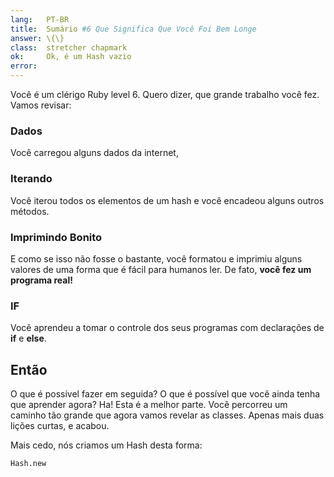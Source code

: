 ```yaml
---
lang:   PT-BR
title:  Sumário #6 Que Significa Que Você Foi Bem Longe
answer: \{\}
class:  stretcher chapmark
ok:     Ok, é um Hash vazio
error:  
---
```


Você é um clérigo Ruby level 6. Quero dizer, que grande trabalho você fez. Vamos revisar:

### Dados
Você carregou alguns dados da internet,

### Iterando
Você iterou todos os elementos de um hash e você encadeou alguns outros métodos.

### Imprimindo Bonito
E como se isso não fosse o bastante, você formatou e imprimiu alguns valores de uma forma
que é fácil para humanos ler. De fato, __você fez um programa real!__

### IF
Você aprendeu a tomar o controle dos seus programas com declarações de __if__ e __else__.

## Então
O que é possível fazer em seguida? O que é possível que você ainda tenha que aprender agora?
Ha! Esta é a melhor parte. Você percorreu um caminho tão grande que agora vamos revelar as classes.
Apenas mais duas lições curtas, e acabou.

Mais cedo, nós criamos um Hash desta forma:

    Hash.new

